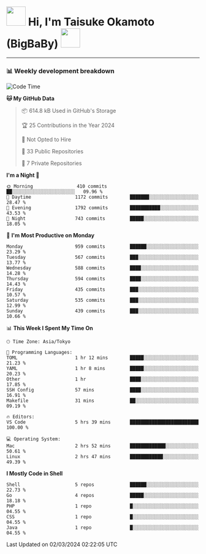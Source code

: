 <!-- Title -->
<h1>
    <img src="https://media.tenor.com/TlyRveJkgo4AAAAi/cloud-cloud-strife.gif" width="50"/> 
    Hi, I'm Taisuke Okamoto (BigBaBy) 
    <img src="https://media.tenor.com/TlyRveJkgo4AAAAi/cloud-cloud-strife.gif" width="50"/>
</h1>

---

<h3> 📊 Weekly development breakdown </h3>
<!-- waka-readme-stats -->

<!--START_SECTION:waka-->
![Code Time](http://img.shields.io/badge/Code%20Time-1%2C693%20hrs%2024%20mins-blue)

**🐱 My GitHub Data** 

> 📦 614.8 kB Used in GitHub's Storage 
 > 
> 🏆 25 Contributions in the Year 2024
 > 
> 🚫 Not Opted to Hire
 > 
> 📜 33 Public Repositories 
 > 
> 🔑 7 Private Repositories 
 > 
**I'm a Night 🦉** 

```text
🌞 Morning                410 commits         ██░░░░░░░░░░░░░░░░░░░░░░░   09.96 % 
🌆 Daytime                1172 commits        ███████░░░░░░░░░░░░░░░░░░   28.47 % 
🌃 Evening                1792 commits        ███████████░░░░░░░░░░░░░░   43.53 % 
🌙 Night                  743 commits         █████░░░░░░░░░░░░░░░░░░░░   18.05 % 
```
📅 **I'm Most Productive on Monday** 

```text
Monday                   959 commits         ██████░░░░░░░░░░░░░░░░░░░   23.29 % 
Tuesday                  567 commits         ███░░░░░░░░░░░░░░░░░░░░░░   13.77 % 
Wednesday                588 commits         ████░░░░░░░░░░░░░░░░░░░░░   14.28 % 
Thursday                 594 commits         ████░░░░░░░░░░░░░░░░░░░░░   14.43 % 
Friday                   435 commits         ███░░░░░░░░░░░░░░░░░░░░░░   10.57 % 
Saturday                 535 commits         ███░░░░░░░░░░░░░░░░░░░░░░   12.99 % 
Sunday                   439 commits         ███░░░░░░░░░░░░░░░░░░░░░░   10.66 % 
```


📊 **This Week I Spent My Time On** 

```text
🕑︎ Time Zone: Asia/Tokyo

💬 Programming Languages: 
TOML                     1 hr 12 mins        █████░░░░░░░░░░░░░░░░░░░░   21.23 % 
YAML                     1 hr 8 mins         █████░░░░░░░░░░░░░░░░░░░░   20.23 % 
Other                    1 hr                ████░░░░░░░░░░░░░░░░░░░░░   17.85 % 
SSH Config               57 mins             ████░░░░░░░░░░░░░░░░░░░░░   16.91 % 
Makefile                 31 mins             ██░░░░░░░░░░░░░░░░░░░░░░░   09.19 % 

🔥 Editors: 
VS Code                  5 hrs 39 mins       █████████████████████████   100.00 % 

💻 Operating System: 
Mac                      2 hrs 52 mins       █████████████░░░░░░░░░░░░   50.61 % 
Linux                    2 hrs 47 mins       ████████████░░░░░░░░░░░░░   49.39 % 
```

**I Mostly Code in Shell** 

```text
Shell                    5 repos             ██████░░░░░░░░░░░░░░░░░░░   22.73 % 
Go                       4 repos             █████░░░░░░░░░░░░░░░░░░░░   18.18 % 
PHP                      1 repo              █░░░░░░░░░░░░░░░░░░░░░░░░   04.55 % 
CSS                      1 repo              █░░░░░░░░░░░░░░░░░░░░░░░░   04.55 % 
Java                     1 repo              █░░░░░░░░░░░░░░░░░░░░░░░░   04.55 % 
```




 Last Updated on 02/03/2024 02:22:05 UTC
<!--END_SECTION:waka-->
